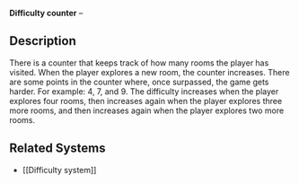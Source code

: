 **Difficulty counter** –  
## Description
There is a counter that keeps track of how many rooms the player has visited. When the player explores a new room, the counter increases.
There are some points in the counter where, once surpassed, the game gets harder.
For example: 4, 7, and 9. The difficulty increases when the player explores four rooms, then increases again when the player explores three more rooms, and then increases again when the player explores two more rooms.
## Related Systems
- [[Difficulty system]]